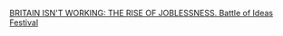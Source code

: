 <a href="https://soundcloud.com/institute-of-ideas/britain-isnt-working-the-rise-of-joblessness">BRITAIN ISN'T WORKING: THE RISE OF JOBLESSNESS. Battle of Ideas Festival</a>
